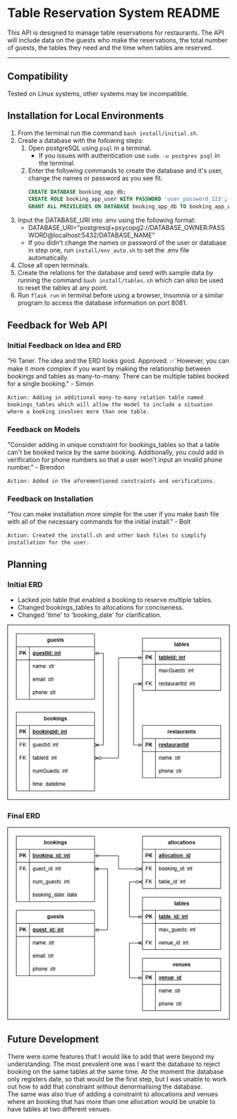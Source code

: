 # Table Reservation System README

This API is designed to manage table reservations for restaurants. The API will include data on the guests who make the reservations, the total number of guests, the tables they need and the time when tables are reserved.

---

## Compatibility
Tested on Linux systems, other systems may be incompatible.

## Installation for Local Environments

1. From the terminal run the command ```bash install/initial.sh```.
2. Create a database with the following steps:
    1. Open postgreSQL using ```psql``` in a terminal.
        - If you issues with authentication use ```sudo -u postgres psql``` in the terminal.
    2. Enter the following commands to create the database and it's user, change the names or password as you see fit.
        ```sql
        CREATE DATABASE booking_app_db;
        CREATE ROLE booking_app_user WITH PASSWORD 'user_password_123';
        GRANT ALL PRIVILEGES ON DATABASE booking_app_db TO booking_app_user;
        ```
2. Input the DATABASE_URI into .env using the following format:
    - DATABASE_URI="postgresql+psycopg2://DATABASE_OWNER:PASSWORD@localhost:5432/DATABASE_NAME"
    - If you didn't change the names or password of the user or database in step one, run ```install/env_auto.sh``` to set the .env file automatically.
4. Close all open terminals.
3. Create the relations for the database and seed with sample data by running the command ```bash install/tables.sh``` which can also be used to reset the tables at any point.
4. Run ```flask run``` in terminal before using a browser, Insomnia or a similar program to access the database information on port 8081.

## Feedback for Web API

### Initial Feedback on Idea and ERD
"Hi Taner. The idea and the ERD looks good. Approved. ✅ 
However, you can make it more complex if you want by making the relationship between bookings and tables as many-to-many. There can be multiple tables booked for a single booking." - Simon

    Action: Adding in additional many-to-many relation table named bookings_tables which will allow the model to include a situation where a booking involves more than one table.

### Feedback on Models
"Consider adding in unique constraint for bookings_tables so that a table can't be booked twice by the same booking. Additionally, you could add in verification for phone numbers so that a user won't input an invalid phone number." - Brendon

    Action: Added in the aforementioned constraints and verifications.

### Feedback on Installation
"You can make installation more simple for the user if you make bash file with all of the necessary commands for the initial install." - Bolt

    Action: Created the install.sh and other bash files to simplify installation for the user.


## Planning

### Initial ERD
- Lacked join table that enabled a booking to reserve multiple tables.
- Changed bookings_tables to allocations for conciseness.
- Changed 'time' to 'booking_date' for clarification.

![Initial ERD](images/TRS_ERD_first.drawio.png)


### Final ERD
![Final ERD](images/TRS_ERD_final.drawio.png)


## Future Development
There were some features that I would like to add that were beyond my understanding. The most prevalent one was I want the database to reject booking on the same tables at the same time. At the moment the database only registers date, so that would be the first step, but I was unable to work out how to add that constraint without denormalising the database.  
The same was also true of adding a constraint to allocations and venues where an booking that has more than one allocation would be unable to have tables at two different venues.